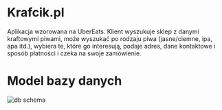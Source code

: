 # Krafcik.pl
Aplikacja wzorowana na UberEats. Klient wyszukuje sklep z danymi kraftowymi piwami, może wyszukać po rodzaju piwa (jasne/ciemne, ipa, apa itd.), wybiera te, które go interesują, podaje adres, dane kontaktowe i sposób płatności i czeka na swoje zamówienie.
 # Model bazy danych
 ![db schema](/doc/db_schema.png)
